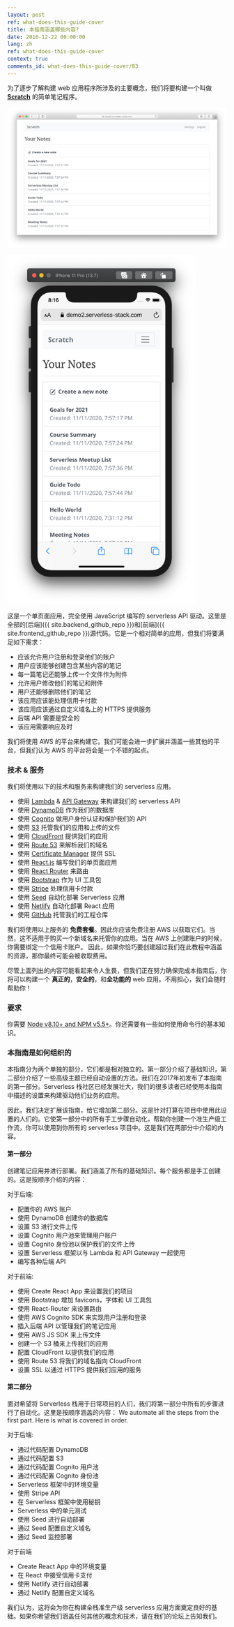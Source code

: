 ```yaml
---
layout: post
ref: what-does-this-guide-cover
title: 本指南涵盖哪些内容?
date: 2016-12-22 00:00:00
lang: zh
ref: what-does-this-guide-cover
context: true
comments_id: what-does-this-guide-cover/83
---
```


为了逐步了解构建 web 应用程序所涉及的主要概念，我们将要构建一个叫做 [**Scratch**](https://demo2.sst.dev) 的简单笔记程序。

![Completed app desktop screenshot](/assets/completed-app-desktop.png)

<img alt="Completed app mobile screenshot" src="/assets/completed-app-mobile.png" width="432" />

这是一个单页面应用，完全使用 JavaScript 编写的 serverless API 驱动。这里是全部的[后端]({{ site.backend_github_repo }})和[前端]({{ site.frontend_github_repo }})源代码。它是一个相对简单的应用，但我们将要满足如下需求：

- 应该允许用户注册和登录他们的账户
- 用户应该能够创建包含某些内容的笔记
- 每一篇笔记还能够上传一个文件作为附件
- 允许用户修改他们的笔记和附件
- 用户还能够删除他们的笔记
- 该应用应该能处理信用卡付款
- 该应用应该通过自定义域名上的 HTTPS 提供服务
- 后端 API 需要是安全的
- 该应用需要响应及时

我们将使用 AWS 的平台来构建它。我们可能会进一步扩展并涵盖一些其他的平台，但我们认为 AWS 的平台将会是一个不错的起点。

### 技术 & 服务

我们将使用以下的技术和服务来构建我们的 serverless 应用。

- 使用 [Lambda][Lambda] & [API Gateway][APIG] 来构建我们的 serverless API
- 使用 [DynamoDB][DynamoDB] 作为我们的数据库
- 使用 [Cognito][Cognito] 做用户身份认证和保护我们的 API
- 使用 [S3][S3] 托管我们的应用和上传的文件
- 使用 [CloudFront][CF] 提供我们的应用
- 使用 [Route 53][R53] 来解析我们的域名
- 使用 [Certificate Manager][CM] 提供 SSL
- 使用 [React.js][React] 编写我们的单页面应用
- 使用 [React Router][RR] 来路由
- 使用 [Bootstrap][Bootstrap] 作为 UI 工具包
- 使用 [Stripe][Stripe] 处理信用卡付款
- 使用 [Seed][Seed] 自动化部署 Serverless 应用
- 使用 [Netlify][Netlify] 自动化部署 React 应用  
- 使用 [GitHub][GitHub] 托管我们的工程仓库

我们将使用以上服务的 **免费套餐**。因此你应该免费注册 AWS 以获取它们。当然，这不适用于购买一个新域名来托管你的应用。当在 AWS 上创建账户的时候，你需要绑定一个信用卡账户。
因此，如果你恰巧要创建超过我们在此教程中涵盖的资源，那你最终可能会被收取费用。

尽管上面列出的内容可能看起来令人生畏，但我们正在努力确保完成本指南后，你将可以构建一个 **真正的**，**安全的**，和**全功能的** web 应用。不用担心，我们会随时帮助你！

### 要求

你需要 [Node v8.10+ and NPM v5.5+](https://nodejs.org/en/)。你还需要有一些如何使用命令行的基本知识。 

### 本指南是如何组织的

本指南分为两个单独的部分，它们都是相对独立的。第一部分介绍了基础知识，第二部分介绍了一些高级主题已经自动设置的方法。我们在2017年初发布了本指南的第一部分。Serverless 栈社区已经发展壮大，我们的很多读者已经使用本指南中描述的设置来构建驱动他们业务的应用。

因此，我们决定扩展该指南，给它增加第二部分。这是针对打算在项目中使用此设置的人们的。它使第一部分中的所有手工步骤自动化，帮助你创建一个准生产级工作流，你可以使用到你所有的 serverless 项目中。这是我们在两部分中介绍的内容。

#### 第一部分

创建笔记应用并进行部署。我们涵盖了所有的基础知识。每个服务都是手工创建的。这是按顺序介绍的内容：

对于后端:

- 配置你的 AWS 账户
- 使用 DynamoDB 创建你的数据库
- 设置 S3 进行文件上传
- 设置 Cognito 用户池来管理用户账户
- 设置 Cognito 身份池以保护我们的文件上传
- 设置 Serverless 框架以与 Lambda 和 API Gateway 一起使用
- 编写各种后端 API

对于前端:

- 使用 Create React App 来设置我们的项目
- 使用 Bootstrap 增加 favicons，字体和 UI 工具包
- 使用 React-Router 来设置路由
- 使用 AWS Cognito SDK 来实现用户注册和登录
- 插入后端 API 以管理我们的笔记应用 
- 使用 AWS JS SDK 来上传文件 
- 创建一个 S3 桶来上传我们的应用
- 配置 CloudFront 以提供我们的应用
- 使用 Route 53 将我们的域名指向 CloudFront
- 设置 SSL 以通过 HTTPS 提供我们应用的服务

#### 第二部分

面对希望将 Serverless 栈用于日常项目的人们，我们将第一部分中所有的步骤进行了自动化。这里是按顺序涵盖的内容：
We automate all the steps from the first part. Here is what is covered in order.

对于后端:

- 通过代码配置 DynamoDB
- 通过代码配置 S3
- 通过代码配置 Cognito 用户池
- 通过代码配置 Cognito 身份池
- Serverless 框架中的环境变量
- 使用 Stripe API
- 在 Serverless 框架中使用秘钥
- Serverless 中的单元测试
- 使用 Seed 进行自动部署
- 通过 Seed 配置自定义域名
- 通过 Seed 监控部署

对于前端

- Create React App 中的环境变量
- 在 React 中接受信用卡支付
- 使用 Netlify 进行自动部署
- 通过 Netlify 配置自定义域名

我们认为，这将会为你在构建全栈准生产级 serverless 应用方面奠定良好的基础。如果你希望我们涵盖任何其他的概念和技术，请在我们的论坛上告知我们。

[Cognito]: https://aws.amazon.com/cognito/
[CM]: https://aws.amazon.com/certificate-manager
[R53]: https://aws.amazon.com/route53/
[CF]: https://aws.amazon.com/cloudfront/
[S3]: https://aws.amazon.com/s3/
[Bootstrap]: http://getbootstrap.com
[RR]: https://github.com/ReactTraining/react-router
[React]: https://facebook.github.io/react/
[DynamoDB]: https://aws.amazon.com/dynamodb/
[APIG]: https://aws.amazon.com/api-gateway/
[Lambda]: https://aws.amazon.com/lambda/
[Stripe]: https://stripe.com
[Seed]: https://seed.run
[Netlify]: https://netlify.com
[GitHub]: https://github.com
